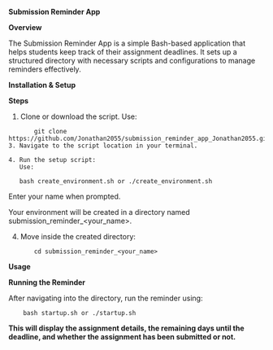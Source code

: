  **Submission Reminder App**

  **Overview**

The Submission Reminder App is a simple Bash-based application that helps students keep track of their assignment deadlines. It sets up a structured directory with necessary scripts and configurations to manage reminders effectively.

  **Installation & Setup**

  **Steps**

1. Clone or download the script.
   Use:
```
       git clone https://github.com/Jonathan2055/submission_reminder_app_Jonathan2055.git
3. Navigate to the script location in your terminal.

4. Run the setup script:
   Use:
```
       bash create_environment.sh or ./create_environment.sh

Enter your name when prompted.

Your environment will be created in a directory named submission_reminder_<your_name>.

4. Move inside the created directory:
```
       cd submission_reminder_<your_name>
```
**Usage**

**Running the Reminder**

After navigating into the directory, run the reminder using:
```
    bash startup.sh or ./startup.sh
```
**This will display the assignment details, the remaining days until the deadline, and whether the assignment has been submitted or not.**
